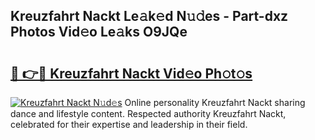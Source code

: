 ## Kreuzfahrt Nackt Le𝚊k𝚎d N𝚞𝚍es - Part-dxz Photos Vid𝚎o Le𝚊ks O9JQe

# <h2><a href="http://fb5j94w.evod.top/?m=Kreuzfahrt+Nackt">🔗 👉🔴 Kreuzfahrt Nackt Vid𝚎o Ph𝚘t𝚘s</a></h2>

[![Kreuzfahrt Nackt N𝚞d𝚎s](https://i.imgur.com/8V9OHl7.gif)](http://fb5j94w.evod.top/?m=Kreuzfahrt+Nackt)
Online personality Kreuzfahrt Nackt sharing dance and lifestyle content. Respected authority Kreuzfahrt Nackt, celebrated for their expertise and leadership in their field. 
